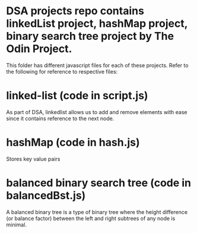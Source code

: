 # DSA projects repo contains linkedList project, hashMap project, binary search tree project by The Odin Project.

This folder has different javascript files for each of these projects.
Refer to the following for reference to respective files:

# linked-list (code in script.js)

As part of DSA, linkedlist allows us to add and remove elements with ease since it contains reference to the next node.

# hashMap (code in hash.js)

Stores key value pairs

# balanced binary search tree (code in balancedBst.js)

A balanced binary tree is a type of binary tree where the height difference (or balance factor) between the left and right subtrees of any node is minimal.

